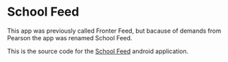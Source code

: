
# School Feed

This app was previously called Fronter Feed, but bacause of demands from Pearson the app was 
renamed School Feed.

This is the source code for the [School Feed](https://play.google.com/store/apps/details?id=net.myr1.fronterfeed)
android application.


